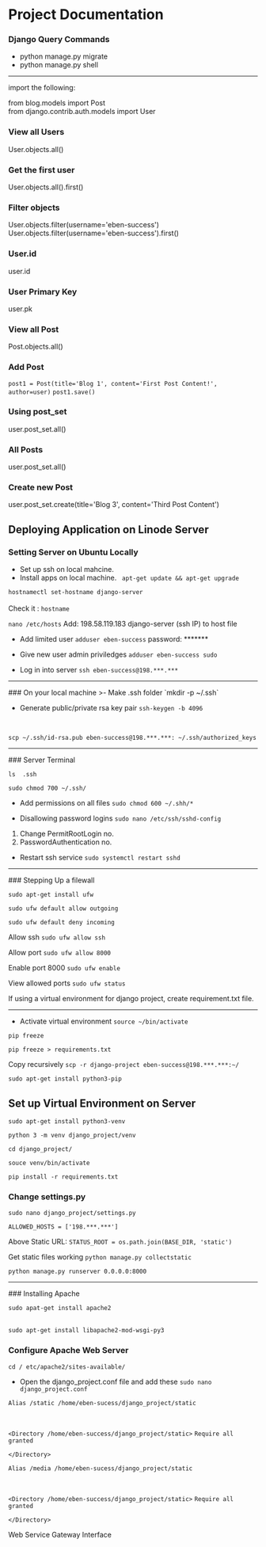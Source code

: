 # Project Documentation


### Django Query Commands
* python manage.py migrate
* python manage.py shell

<hr>
import the following:

from blog.models import Post<br>
from django.contrib.auth.models import User

### View all Users
User.objects.all()

### Get the first user
User.objects.all().first()

### Filter objects
User.objects.filter(username='eben-success') 
<br>
User.objects.filter(username='eben-success').first()

### User.id
user.id

### User Primary Key
user.pk

### View all Post
Post.objects.all()

### Add Post
`post1 = Post(title='Blog 1', content='First Post Content!', author=user)`
`post1.save()`

### Using post_set 
user.post_set.all()

### All Posts
user.post_set.all()

### Create new Post
user.post_set.create(title='Blog 3', content='Third Post Content')

## Deploying Application on Linode Server
### Setting Server on Ubuntu Locally
* Set up ssh on local mahcine.
* Install apps on local machine.
` apt-get update && apt-get upgrade`

`hostnamectl set-hostname django-server` <br><br>
Check it : `hostname`

`nano /etc/hosts`
Add: 198.58.119.183     django-server
(ssh IP) to host file

* Add limited user
`adduser eben-success`
password: *******

* Give new user admin priviledges
`adduser eben-success sudo`

* Log in into server
`ssh eben-success@198.***.***`

<hr>
### On your local machine
>- Make .ssh folder
`mkdir -p ~/.ssh`

* Generate public/private rsa key pair
`ssh-keygen -b 4096`
<br>

`scp ~/.ssh/id-rsa.pub eben-success@198.***.***: ~/.ssh/authorized_keys`

<hr>
### Server Terminal

`ls  .ssh`

`sudo chmod 700 ~/.ssh/`

* Add permissions on all files
`sudo chmod 600 ~/.shh/*`

* Disallowing password logins
`sudo nano /etc/ssh/sshd-config`
1. Change PermitRootLogin    no.
2. PasswordAuthentication   no.

* Restart ssh service
`sudo systemctl restart sshd`

<hr>
### Stepping Up a filewall

`sudo apt-get install ufw`

`sudo ufw default allow outgoing`

`sudo ufw default deny incoming`

Allow ssh
`sudo ufw allow ssh`

Allow port
`sudo ufw allow 8000`

Enable port 8000
`sudo ufw enable`

View allowed ports
`sudo ufw status`

If using a virtual environment for django project, create requirement.txt file.

<hr>

* Activate virtual environment
`source ~/bin/activate`

`pip freeze`

`pip freeze > requirements.txt`

Copy recursively
`scp -r django-project eben-success@198.***.***:~/`

`sudo apt-get install python3-pip`
<br>

## Set up Virtual Environment on Server
`sudo apt-get install python3-venv`

`python 3 -m venv django_project/venv`

`cd django_project/`

`souce venv/bin/activate`

`pip install -r requirements.txt`

### Change settings.py

`sudo nano django_project/settings.py`

`ALLOWED_HOSTS = ['198.***.***']`

Above Static URL:
`STATUS_ROOT = os.path.join(BASE_DIR, 'static')`

Get static files working
`python manage.py collectstatic`

`python manage.py runserver 0.0.0.0:8000`

<hr>
### Installing Apache

`sudo apat-get install apache2`
<br><br>

`sudo apt-get install libapache2-mod-wsgi-py3`

### Configure Apache Web Server

`cd / etc/apache2/sites-available/`

* Open the django_project.conf file and add these
`sudo nano django_project.conf`

`Alias /static /home/eben-sucess/django_project/static`

<br>

`<Directory /home/eben-success/django_project/static>`
`Require all granted`

`</Directory>`

`Alias /media /home/eben-sucess/django_project/static`

<br>

`<Directory /home/eben-success/django_project/static>`
`Require all granted`

`</Directory>`



Web Service Gateway Interface













